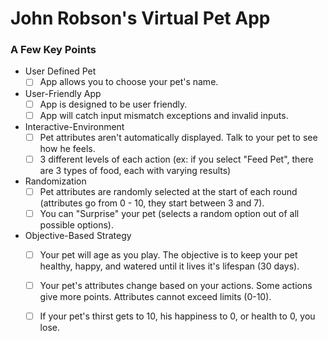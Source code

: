 # John Robson's Virtual Pet App

### A Few Key Points

- User Defined Pet
  - [ ] App allows you to choose your pet's name.
  
- User-Friendly App
    - [ ] App is designed to be user friendly.
    - [ ] App will catch input mismatch exceptions and invalid inputs.
    
- Interactive-Environment
    - [ ] Pet attributes aren't automatically displayed. Talk to your pet to see how he feels.
    - [ ] 3 different levels of each action (ex: if you select "Feed Pet", there are 3 types of food, each with varying results)
        
- Randomization
    - [ ] Pet attributes are randomly selected at the start of each round (attributes go from 0 - 10, they start between 3 and 7).
    - [ ] You can "Surprise" your pet (selects a random option out of all possible options).        

- Objective-Based Strategy
    - [ ] Your pet will age as you play. The objective is to keep your pet healthy, happy, and watered until it lives it's lifespan (30 days).
    - [ ] Your pet's attributes change based on your actions. Some actions give more points. Attributes cannot exceed limits (0-10).
    - [ ] If your pet's thirst gets to 10, his happiness to 0, or health to 0, you lose. 
    
